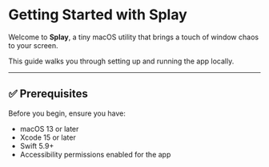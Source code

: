 # Getting Started with Splay

Welcome to **Splay**, a tiny macOS utility that brings a touch of window chaos to your screen.

This guide walks you through setting up and running the app locally.

---

## ✅ Prerequisites

Before you begin, ensure you have:

- macOS 13 or later
- Xcode 15 or later
- Swift 5.9+
- Accessibility permissions enabled for the app
